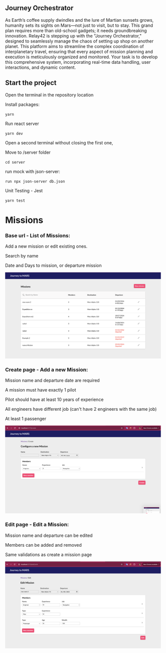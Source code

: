 ## Journey Orchestrator

As Earth’s coffee supply dwindles and the lure of Martian sunsets grows, humanity sets its sights
on Mars—not just to visit, but to stay. This grand plan requires more than old-school gadgets; it
needs groundbreaking innovation. Relay42 is stepping up with the "Journey Orchestrator,"
designed to seamlessly manage the chaos of setting up shop on another planet. This platform
aims to streamline the complex coordination of interplanetary travel, ensuring that every aspect of
mission planning and execution is meticulously organized and monitored. Your task is to develop
this comprehensive system, incorporating real-time data handling, user interactions, and dynamic
content.

## Start the project

Open the terminal in the repository location

Install packages:

`yarn`

Run react server

`yarn dev`

Open a second terminal without closing the first one,

Move to /server folder

`cd server`

run mock with json-server:

`run npx json-server db.json`

Unit Testing - Jest

`yarn test`

# Missions

### Base url - List of Missions:

Add a new mission or edit existing ones.

Search by name

Date and Days to mission, or departure mission

![Main screen](public/assets/Missions.png 'Missions')

### Create page - Add a new Mission:

Mission name and departure date are required

A mission must have exactly 1 pilot

Pilot should have at least 10 years of experience

All engineers have different job (can't have 2 engineers with the same job)

At least 1 passenger

![Create](public/assets/Create.png 'Create')

### Edit page - Edit a Mission:

Mission name and departure can be edited

Members can be added and removed

Same validations as create a mission page

![Edit](public/assets/Edit.png 'Edit')
